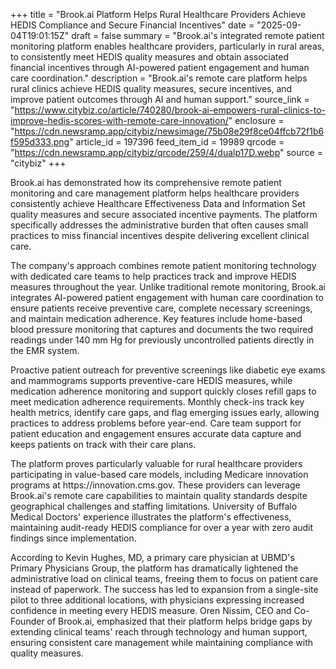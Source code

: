 +++
title = "Brook.ai Platform Helps Rural Healthcare Providers Achieve HEDIS Compliance and Secure Financial Incentives"
date = "2025-09-04T19:01:15Z"
draft = false
summary = "Brook.ai's integrated remote patient monitoring platform enables healthcare providers, particularly in rural areas, to consistently meet HEDIS quality measures and obtain associated financial incentives through AI-powered patient engagement and human care coordination."
description = "Brook.ai's remote care platform helps rural clinics achieve HEDIS quality measures, secure incentives, and improve patient outcomes through AI and human support."
source_link = "https://www.citybiz.co/article/740280/brook-ai-empowers-rural-clinics-to-improve-hedis-scores-with-remote-care-innovation/"
enclosure = "https://cdn.newsramp.app/citybiz/newsimage/75b08e29f8ce04ffcb72f1b6f595d333.png"
article_id = 197396
feed_item_id = 19989
qrcode = "https://cdn.newsramp.app/citybiz/qrcode/259/4/dualp17D.webp"
source = "citybiz"
+++

<p>Brook.ai has demonstrated how its comprehensive remote patient monitoring and care management platform helps healthcare providers consistently achieve Healthcare Effectiveness Data and Information Set quality measures and secure associated incentive payments. The platform specifically addresses the administrative burden that often causes small practices to miss financial incentives despite delivering excellent clinical care.</p><p>The company's approach combines remote patient monitoring technology with dedicated care teams to help practices track and improve HEDIS measures throughout the year. Unlike traditional remote monitoring, Brook.ai integrates AI-powered patient engagement with human care coordination to ensure patients receive preventive care, complete necessary screenings, and maintain medication adherence. Key features include home-based blood pressure monitoring that captures and documents the two required readings under 140 mm Hg for previously uncontrolled patients directly in the EMR system.</p><p>Proactive patient outreach for preventive screenings like diabetic eye exams and mammograms supports preventive-care HEDIS measures, while medication adherence monitoring and support quickly closes refill gaps to meet medication adherence requirements. Monthly check-ins track key health metrics, identify care gaps, and flag emerging issues early, allowing practices to address problems before year-end. Care team support for patient education and engagement ensures accurate data capture and keeps patients on track with their care plans.</p><p>The platform proves particularly valuable for rural healthcare providers participating in value-based care models, including Medicare innovation programs at https://innovation.cms.gov. These providers can leverage Brook.ai's remote care capabilities to maintain quality standards despite geographical challenges and staffing limitations. University of Buffalo Medical Doctors' experience illustrates the platform's effectiveness, maintaining audit-ready HEDIS compliance for over a year with zero audit findings since implementation.</p><p>According to Kevin Hughes, MD, a primary care physician at UBMD's Primary Physicians Group, the platform has dramatically lightened the administrative load on clinical teams, freeing them to focus on patient care instead of paperwork. The success has led to expansion from a single-site pilot to three additional locations, with physicians expressing increased confidence in meeting every HEDIS measure. Oren Nissim, CEO and Co-Founder of Brook.ai, emphasized that their platform helps bridge gaps by extending clinical teams' reach through technology and human support, ensuring consistent care management while maintaining compliance with quality measures.</p>